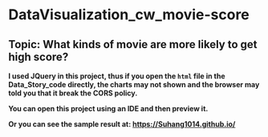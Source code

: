 # DataVisualization_cw_movie-score
## Topic: What kinds of movie are more likely to get high score?

**I used JQuery in this project, thus if you open the `html` file in the Data_Story_code directly, the charts may not shown and the browser may told you that it break the CORS policy.**

**You can open this project using an IDE and then preview it.**

**Or you can see the sample result at: https://Suhang1014.github.io/**
